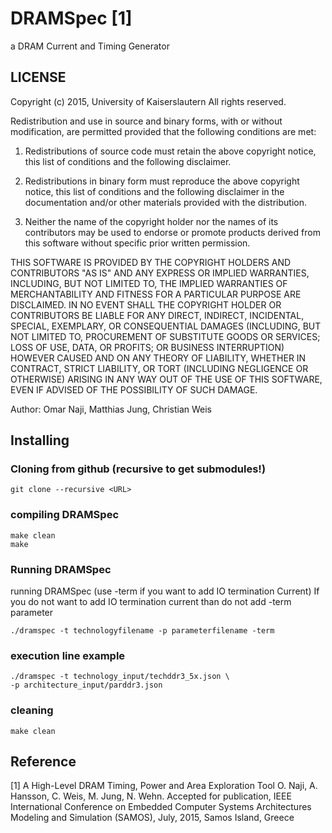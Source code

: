 # DRAMSpec [1]
a DRAM Current and Timing Generator

## LICENSE 
Copyright (c) 2015, University of Kaiserslautern
All rights reserved.

Redistribution and use in source and binary forms, with or without
modification, are permitted provided that the following conditions are
met:

1. Redistributions of source code must retain the above copyright notice,
   this list of conditions and the following disclaimer.

2. Redistributions in binary form must reproduce the above copyright
   notice, this list of conditions and the following disclaimer in the
   documentation and/or other materials provided with the distribution.

3. Neither the name of the copyright holder nor the names of its
   contributors may be used to endorse or promote products derived from
   this software without specific prior written permission.

THIS SOFTWARE IS PROVIDED BY THE COPYRIGHT HOLDERS AND CONTRIBUTORS
"AS IS" AND ANY EXPRESS OR IMPLIED WARRANTIES, INCLUDING, BUT NOT LIMITED
TO, THE IMPLIED WARRANTIES OF MERCHANTABILITY AND FITNESS FOR A PARTICULAR
PURPOSE ARE DISCLAIMED. IN NO EVENT SHALL THE COPYRIGHT HOLDER
OR CONTRIBUTORS BE LIABLE FOR ANY DIRECT, INDIRECT, INCIDENTAL, SPECIAL,
EXEMPLARY, OR CONSEQUENTIAL DAMAGES (INCLUDING, BUT NOT LIMITED TO,
PROCUREMENT OF SUBSTITUTE GOODS OR SERVICES; LOSS OF USE, DATA, OR
PROFITS; OR BUSINESS INTERRUPTION) HOWEVER CAUSED AND ON ANY THEORY OF
LIABILITY, WHETHER IN CONTRACT, STRICT LIABILITY, OR TORT (INCLUDING
NEGLIGENCE OR OTHERWISE) ARISING IN ANY WAY OUT OF THE USE OF THIS
SOFTWARE, EVEN IF ADVISED OF THE POSSIBILITY OF SUCH DAMAGE.

Author: Omar Naji, Matthias Jung, Christian Weis

## Installing

### Cloning from github (recursive to get submodules!)
	git clone --recursive <URL>

### compiling DRAMSpec
	make clean
	make

### Running DRAMSpec
running DRAMSpec (use -term if you want to add IO termination Current)
If you do not want to add IO termination current than do not add -term
parameter

	./dramspec -t technologyfilename -p parameterfilename -term

### execution line example 
	./dramspec -t technology_input/techddr3_5x.json \
    -p architecture_input/parddr3.json

### cleaning
	make clean

## Reference
[1] A High-Level DRAM Timing, Power and Area Exploration Tool
O. Naji, A. Hansson, C. Weis, M. Jung, N. Wehn. Accepted for publication, IEEE International Conference on Embedded Computer Systems Architectures Modeling and Simulation (SAMOS), July, 2015, Samos Island, Greece
